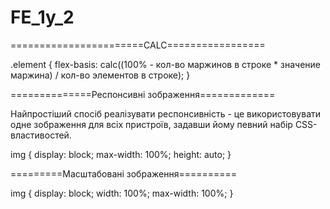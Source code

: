 # FE_1y_2

=======================CALC=================

.element {
flex-basis: calc((100% - кол-во маржинов в строке \* значение маржина) / кол-во элементов в строке);
}

==============Респонсивні зображення=============

Найпростіший спосіб реалізувати респонсивність - це використовувати одне зображення для всіх пристроїв, задавши йому певний набір CSS-властивостей.

img {
display: block;
max-width: 100%;
height: auto;
}

=========Масштабовані зображення==========

img {
display: block;
width: 100%;
max-width: 100%;
}

